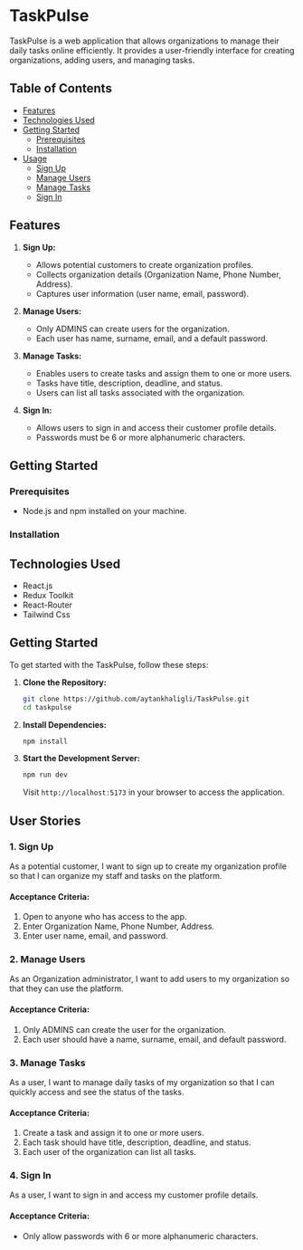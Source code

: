# TaskPulse

TaskPulse is a web application that allows organizations to manage their daily tasks online efficiently. It provides a user-friendly interface for creating organizations, adding users, and managing tasks.

## Table of Contents

- [Features](#features)
- [Technologies Used](#technologies-used)
- [Getting Started](#getting-started)
  - [Prerequisites](#prerequisites)
  - [Installation](#installation)
- [Usage](#usage)
  - [Sign Up](#sign-up)
  - [Manage Users](#manage-users)
  - [Manage Tasks](#manage-tasks)
  - [Sign In](#sign-in)

## Features

1. **Sign Up:**

   - Allows potential customers to create organization profiles.
   - Collects organization details (Organization Name, Phone Number, Address).
   - Captures user information (user name, email, password).

2. **Manage Users:**

   - Only ADMINS can create users for the organization.
   - Each user has name, surname, email, and a default password.

3. **Manage Tasks:**

   - Enables users to create tasks and assign them to one or more users.
   - Tasks have title, description, deadline, and status.
   - Users can list all tasks associated with the organization.

4. **Sign In:**
   - Allows users to sign in and access their customer profile details.
   - Passwords must be 6 or more alphanumeric characters.

## Getting Started

### Prerequisites

- Node.js and npm installed on your machine.

### Installation

## Technologies Used

- React.js
- Redux Toolkit
- React-Router
- Tailwind Css

## Getting Started

To get started with the TaskPulse, follow these steps:

1. **Clone the Repository:**

   ```bash
   git clone https://github.com/aytankhaligli/TaskPulse.git
   cd taskpulse
   ```

2. **Install Dependencies:**

   ```bash
   npm install
   ```

3. **Start the Development Server:**

   ```bash
   npm run dev
   ```

   Visit `http://localhost:5173` in your browser to access the application.

## User Stories

### 1. Sign Up

As a potential customer, I want to sign up to create my organization profile so that I can organize my staff and tasks on the platform.

#### Acceptance Criteria:

1. Open to anyone who has access to the app.
2. Enter Organization Name, Phone Number, Address.
3. Enter user name, email, and password.

### 2. Manage Users

As an Organization administrator, I want to add users to my organization so that they can use the platform.

#### Acceptance Criteria:

1. Only ADMINS can create the user for the organization.
2. Each user should have a name, surname, email, and default password.

### 3. Manage Tasks

As a user, I want to manage daily tasks of my organization so that I can quickly access and see the status of the tasks.

#### Acceptance Criteria:

1. Create a task and assign it to one or more users.
2. Each task should have title, description, deadline, and status.
3. Each user of the organization can list all tasks.

### 4. Sign In

As a user, I want to sign in and access my customer profile details.

#### Acceptance Criteria:

- Only allow passwords with 6 or more alphanumeric characters.
